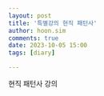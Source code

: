 ```yaml
---
layout: post
title: '특별강의 현직 패턴사'
author: hoon.sim
comments: true
date: 2023-10-05 15:00
tags: [diary]

---
```


현직 패턴사 강의
